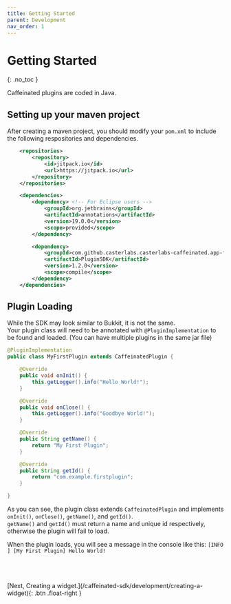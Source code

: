 ```yaml
---
title: Getting Started
parent: Development
nav_order: 1
---
```


# Getting Started
{: .no_toc }

Caffeinated plugins are coded in Java.  

## Setting up your maven project
After creating a maven project, you should modify your `pom.xml` to include the following respositories and dependencies.
```xml
	<repositories>
		<repository>
			<id>jitpack.io</id>
			<url>https://jitpack.io</url>
		</repository>
	</repositories>

	<dependencies>
		<dependency> <!-- For Eclipse users -->
			<groupId>org.jetbrains</groupId>
			<artifactId>annotations</artifactId>
			<version>19.0.0</version>
			<scope>provided</scope>
		</dependency>

		<dependency>
			<groupId>com.github.casterlabs.casterlabs-caffeinated.app-framework</groupId>
			<artifactId>PluginSDK</artifactId>
			<version>1.2.0</version>
			<scope>compile</scope>
		</dependency>
	</dependencies>
```

## Plugin Loading
While the SDK may look similar to Bukkit, it is not the same.  
Your plugin class will need to be annotated with `@PluginImplementation` to be found and loaded. (You can have multiple plugins in the same jar file)  

```java
@PluginImplementation
public class MyFirstPlugin extends CaffeinatedPlugin {

    @Override
    public void onInit() {
        this.getLogger().info("Hello World!");
    }

    @Override
    public void onClose() {
        this.getLogger().info("Goodbye World!");
    }

    @Override
    public String getName() {
        return "My First Plugin";
    }

    @Override
    public String getId() {
        return "com.example.firstplugin";
    }

}
```
As you can see, the plugin class extends `CaffeinatedPlugin` and implements `onInit()`, `onClose()`, `getName()`, and `getId()`.  
`getName()` and `getId()` must return a name and unique id respectively, otherwise the plugin will fail to load.  
  
When the plugin loads, you will see a message in the console like this:
`[INFO  ] [My First Plugin] Hello World!`  


<br>
<br>
<br>
<span class="fs-3">
	[Next, Creating a widget.](/caffeinated-sdk/development/creating-a-widget){: .btn .float-right }
</span>